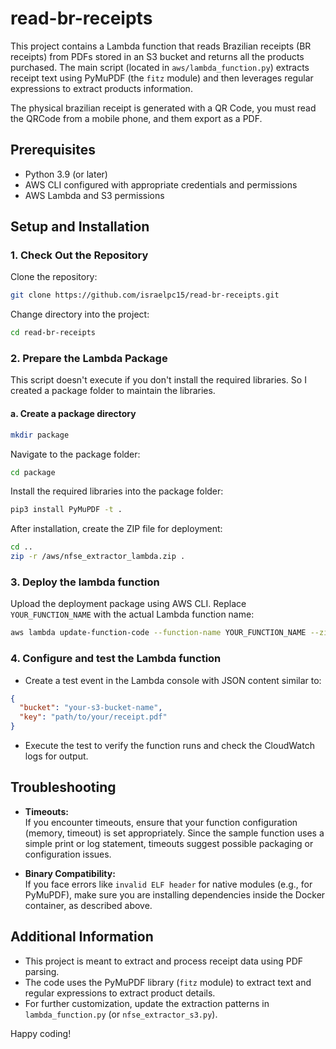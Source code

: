 # read-br-receipts

This project contains a Lambda function that reads Brazilian receipts (BR receipts) from PDFs stored in an S3 bucket and returns all the products purchased. The main script (located in `aws/lambda_function.py`) extracts receipt text using PyMuPDF (the `fitz` module) and then leverages regular expressions to extract products information.

The physical brazilian receipt is generated with a QR Code, you must read the QRCode from a mobile phone, and them export as a PDF.

## Prerequisites

- Python 3.9 (or later)
- AWS CLI configured with appropriate credentials and permissions
- AWS Lambda and S3 permissions

## Setup and Installation

### 1. Check Out the Repository

Clone the repository:

```bash
git clone https://github.com/israelpc15/read-br-receipts.git
```

Change directory into the project:

```bash
cd read-br-receipts
```

### 2. Prepare the Lambda Package

This script doesn't execute if you don't install the required libraries. So I created a package folder to maintain the libraries.

#### a. Create a package directory

```bash
mkdir package
```

Navigate to the package folder:

```bash
cd package
```

Install the required libraries into the package folder:

```bash
pip3 install PyMuPDF -t .
```

After installation, create the ZIP file for deployment:

```bash
cd ..
zip -r /aws/nfse_extractor_lambda.zip .
```


### 3. Deploy the lambda function

Upload the deployment package using AWS CLI. Replace `YOUR_FUNCTION_NAME` with the actual Lambda function name:

```bash
aws lambda update-function-code --function-name YOUR_FUNCTION_NAME --zip-file fileb://nfse_extractor_lambda.zip
```

### 4. Configure and test the Lambda function

- Create a test event in the Lambda console with JSON content similar to:

```json
{
  "bucket": "your-s3-bucket-name",
  "key": "path/to/your/receipt.pdf"
}
```

- Execute the test to verify the function runs and check the CloudWatch logs for output.

## Troubleshooting

- **Timeouts:**  
  If you encounter timeouts, ensure that your function configuration (memory, timeout) is set appropriately. Since the sample function uses a simple print or log statement, timeouts suggest possible packaging or configuration issues.

- **Binary Compatibility:**  
  If you face errors like `invalid ELF header` for native modules (e.g., for PyMuPDF), make sure you are installing dependencies inside the Docker container, as described above.

## Additional Information

- This project is meant to extract and process receipt data using PDF parsing.
- The code uses the PyMuPDF library (`fitz` module) to extract text and regular expressions to extract product details.
- For further customization, update the extraction patterns in `lambda_function.py` (or `nfse_extractor_s3.py`).

Happy coding!
